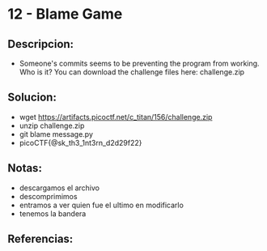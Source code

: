 # 12 - Blame Game

## Descripcion:
* Someone's commits seems to be preventing the program from working. Who is it?
You can download the challenge files here:
challenge.zip

## Solucion:
* wget https://artifacts.picoctf.net/c_titan/156/challenge.zip
* unzip challenge.zip
* git blame message.py
* picoCTF{@sk_th3_1nt3rn_d2d29f22}

## Notas:
* descargamos el archivo
* descomprimimos
* entramos a ver quien fue el ultimo en modificarlo
* tenemos la bandera

## Referencias: